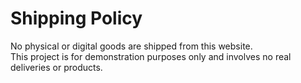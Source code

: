 # Shipping Policy

No physical or digital goods are shipped from this website.  
This project is for demonstration purposes only and involves no real deliveries or products.
